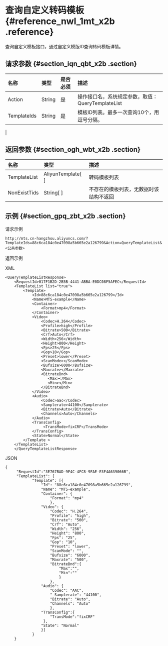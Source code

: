 # 查询自定义转码模板 {#reference_nwl_1mt_x2b .reference}

查询自定义模板接口，通过自定义模版ID查询转码模板详情。

## 请求参数 {#section_iqn_qbt_x2b .section}

|名称|类型|是否必须|描述|
|:-|:-|:---|:-|
|Action|String|是|操作接口名，系统规定参数，取值： QueryTemplateList|
|TemplateIds|String|是|模板ID列表。最多一次查询10个，用逗号分隔。

|

## 返回参数 {#section_ogh_wbt_x2b .section}

|名称|类型|描述|
|:-|:-|:-|
|TemplateList|AliyunTemplate\[ \]|转码模板列表|
|NonExistTids|String\[ \]|不存在的模板列表，无数据时该结构不返回|

## 示例 {#section_gpq_zbt_x2b .section}

请求示例

```
http://mts.cn-hangzhou.aliyuncs.com/?TemplateIds=88c6ca184c0e47098a5b665e2a126799&Action=QueryTemplateList&<公共参数>
```

返回示例

XML

```
<QueryTemplateListResponse>
    <RequestId>017F1B2D-2B5B-4441-ABBA-E0DC08F5AFEC</RequestId>
    <TemplateList list="true">
        <Template>
            <Id>88c6ca184c0e47098a5b665e2a126799</Id>
            <Name>MTS-example</Name>
            <Container>
                <Format>mp4</Format>
            </Container>
            <Video>
                <Codec>H.264</Codec>
                <Profile>high</Profile>
                <Bitrate>500</Bitrate>
                <Crf>Auto</Crf>
                <Width>256</Width>
                <Height>800</Height>
                <Fps>25</Fps>
                <Gop>10</Gop>
                <Preset>lower</Preset>
                <ScanMode></ScanMode>
                <Bufsize>6000</Bufsize>
                <Maxrate></Maxrate>
                <BitrateBnd>
                   <Max></Max>
                   <Min></Min>
                </BitrateBnd>
            </Video>
            <Audio>
                <Codec>aac</Codec>
                <Samplerate>44100</Samplerate>
                <Bitrate>Auto</Bitrate>
                <Channels>Auto</Channels>
            </Audio>
            <TransConfig>
                 <TransMode>fixCRF</TransMode>
            </TransConfig>
            <State>Normal</State>
        </Template >
    </TemplateList>
    </QueryTemplateListResponse>
```

JSON

```
{
     "RequestId":"3E767BAD-9F4C-4FC8-9FAE-E3F4A639066B",
     "TemplateList": {
            "Template": [{
                "Id": "88c6ca184c0e47098a5b665e2a126799",
                "Name": "MTS-example",
                "Container": {
                    "Format": "mp4"
                    },
                "Video": {
                    "Codec": "H.264",
                    "Profile": "high",
                    "Bitrate": "500",
                    "Crf": "Auto",
                    "Width": "256",
                    "Height": "800",
                    "Fps": "25",
                    "Gop": "10",
                    "Preset": "lower",
                    "ScanMode": "",
                    "Bufsize": "6000",
                    "Maxrate": "500",
                    "BitrateBnd":{
                        "Max":"",
                        "Min":""
                        }
                    },
                "Audio": {
                    "Codec": "AAC",
                    " Samplerate": "44100",
                    "Bitrate": "Auto",
                    "Channels": "Auto"
                    },
                "TransConfig":{
                    "TransMode":"fixCRF"
                 },
                "State": "Normal"
                }]
            }
    }
```


